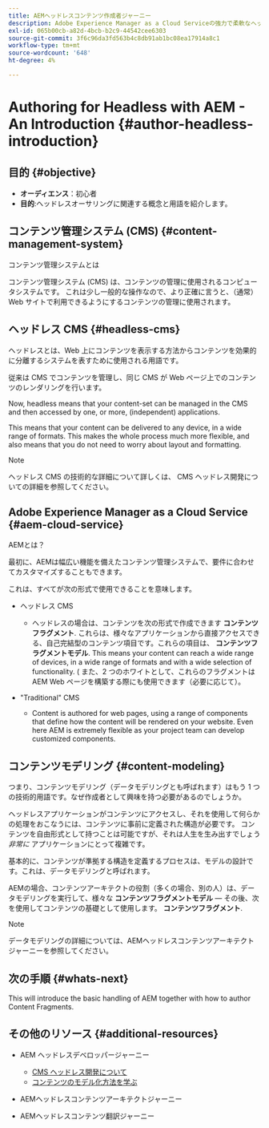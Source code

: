 ```yaml
---
title: AEMヘッドレスコンテンツ作成者ジャーニー
description: Adobe Experience Manager as a Cloud Serviceの強力で柔軟なヘッドレス機能と、プロジェクトのコンテンツを作成する方法の紹介です。
exl-id: 065b00cb-a82d-4bcb-b2c9-44542cee6303
source-git-commit: 3f6c96da3fd563b4c8db91ab1bc08ea17914a8c1
workflow-type: tm+mt
source-wordcount: '648'
ht-degree: 4%

---
```


# Authoring for Headless with AEM - An Introduction {#author-headless-introduction}

[](overview.md)

## 目的 {#objective}

* **オーディエンス**：初心者
* **目的**:ヘッドレスオーサリングに関連する概念と用語を紹介します。

## コンテンツ管理システム (CMS) {#content-management-system}

コンテンツ管理システムとは

コンテンツ管理システム (CMS) は、コンテンツの管理に使用されるコンピュータシステムです。 これは少し一般的な操作なので、より正確に言うと、（通常）Web サイトで利用できるようにするコンテンツの管理に使用されます。

## ヘッドレス CMS {#headless-cms}

ヘッドレスとは、Web 上にコンテンツを表示する方法からコンテンツを効果的に分離するシステムを表すために使用される用語です。

従来は CMS でコンテンツを管理し、同じ CMS が Web ページ上でのコンテンツのレンダリングを行います。

Now, headless means that your content-set can be managed in the CMS and then accessed by one, or more, (independent) applications.

This means that your content can be delivered to any device, in a wide range of formats. This makes the whole process much more flexible, and also means that you do not need to worry about layout and formatting.

>[!NOTE]
>
>ヘッドレス CMS の技術的な詳細について詳しくは、 CMS ヘッドレス開発についての詳細を参照してください。

## Adobe Experience Manager as a Cloud Service {#aem-cloud-service}

AEMとは？

最初に、AEMは幅広い機能を備えたコンテンツ管理システムで、要件に合わせてカスタマイズすることもできます。

これは、すべてが次の形式で使用できることを意味します。

* ヘッドレス CMS
   * ヘッドレスの場合は、コンテンツを次の形式で作成できます **コンテンツフラグメント**.
これらは、様々なアプリケーションから直接アクセスできる、自己完結型のコンテンツ項目です。これらの項目は、 **コンテンツフラグメントモデル**.
This means your content can reach a wide range of devices, in a wide range of formats and with a wide selection of functionality.
( また、2 つのホワイトとして、これらのフラグメントはAEM Web ページを構築する際にも使用できます（必要に応じて）。

* &quot;Traditional&quot; CMS
   * Content is authored for web pages, using a range of components that define how the content will be rendered on your website. Even here AEM is extremely flexible as your project team can develop customized components.

## コンテンツモデリング {#content-modeling}

つまり、コンテンツモデリング（データモデリングとも呼ばれます）はもう 1 つの技術的用語です。なぜ作成者として興味を持つ必要があるのでしょうか。

ヘッドレスアプリケーションがコンテンツにアクセスし、それを使用して何らかの処理をおこなうには、コンテンツに事前に定義された構造が必要です。 コンテンツを自由形式として持つことは可能ですが、それは人生を生み出すでしょう *非常に* アプリケーションにとって複雑です。

基本的に、コンテンツが準拠する構造を定義するプロセスは、モデルの設計です。これは、データモデリングと呼ばれます。

AEMの場合、コンテンツアーキテクトの役割（多くの場合、別の人）は、データモデリングを実行して、様々な **コンテンツフラグメントモデル**  — その後、次を使用してコンテンツの基礎として使用します。 **コンテンツフラグメント**.

>[!NOTE]
>
>データモデリングの詳細については、AEMヘッドレスコンテンツアーキテクトジャーニーを参照してください。

## 次の手順 {#whats-next}

[](basics.md)This will introduce the basic handling of AEM together with how to author Content Fragments.

## その他のリソース {#additional-resources}

* AEM ヘッドレスデベロッパージャーニー
   * [CMS ヘッドレス開発について](/help/journey-headless/developer/learn-about.md)
   * [コンテンツのモデル化方法を学ぶ](/help/journey-headless/developer/model-your-content.md)

* AEMヘッドレスコンテンツアーキテクトジャーニー

* AEMヘッドレスコンテンツ翻訳ジャーニー
